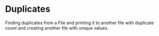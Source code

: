 # Duplicates
Finding duplicates from a File and printing it to another file with duplicate count and creating another file with unique values.
